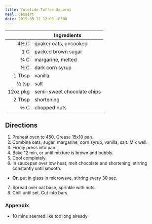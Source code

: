 ```yaml
---
title: Yuletide Toffee Squares
meal: dessert
date: 2019-03-12 12:00 -0500
---
```


|| Ingredients |
|-:|-|
4½ C     | quaker oats, uncooked
1 C      | packed brown sugar
¾ C      | margarine, melted
½ C      | dark corn syrup
1 Tbsp   | vanilla
½ tsp    | salt
12oz pkg | semi-sweet chocolate chips
2 Tbsp   | shortening
⅔ C      | chopped nuts

## Directions

1. Preheat oven to 450. Grease 15x10 pan.
2. Combine oats, sugar, margarine, corn syrup, vanilla, salt. Mix well.
3. Firmly press into pan.
4. Bake 12 min, or until mixture is brown and bubbly.
5. Cool completely.
6. In saucepan over low heat, melt chocolate and shortening, stirring constantly until smooth.
  * **Or**, put in glass in microwave, stirring every 30 sec.
7. Spread over oat base, sprinkle with nuts.
8. Chill until set. Cut into bars.

### Appendix

* 10 mins seemed like too long already

